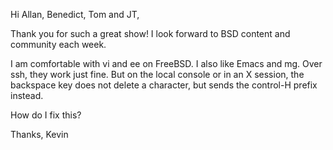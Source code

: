 Hi Allan, Benedict, Tom and JT,

Thank you for such a great show! I look forward to BSD content and community each week.

I am comfortable with vi and ee on FreeBSD. I also like Emacs and mg. Over ssh, they work just fine. But on the local console or in an X session, the backspace key does not delete a character, but sends the control-H prefix instead.

How do I fix this?

Thanks,
Kevin
